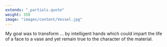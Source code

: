 ```yaml
---
extends: "_partials.quote"
weight: 350
image: "images/content/Vessel.jpg"
---
```


My goal was to transform … by intelligent hands which could impart the life of a face to a vase and yet remain true to the character of the material.
